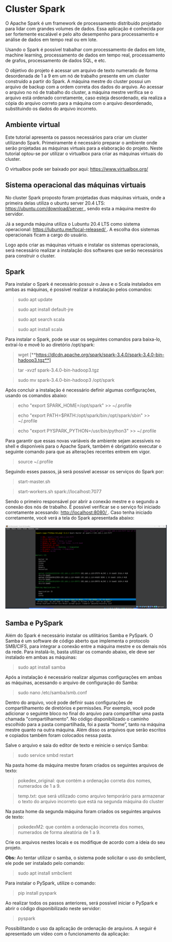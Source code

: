# Cluster Spark

O Apache Spark é um framework de processamento distribuído projetado para lidar com grandes volumes de dados. Essa aplicação é conhecida por ser fortemente escalável e pelo alto desempenho para processamento e análise de dados em tempo real ou em lote.

Usando o Spark é possível trabalhar com processamento de dados em lote, machine learning, processamento de dados em tempo real, processamento de grafos, processamento de dados SQL, e etc.

O objetivo do projeto é acessar um arquivo de texto numerado de forma desordenada de 1 a 9 em um nó de trabalho presente em um cluster construído a partir do Spark. A máquina mestre do cluster possui um arquivo de backup com a ordem correta dos dados do arquivo. Ao acessar o arquivo no nó de trabalho do cluster, a máquina mestre verifica se o arquivo está ordenado corretamente, caso esteja desordenado, ela realiza a cópia do arquivo correto para a máquina com o arquivo desordenado, substituindo os dados do arquivo incorreto.

## **Ambiente virtual**

Este tutorial apresenta os passos necessários para criar um cluster utilizando Spark. Primeiramente é necessário preparar o ambiente onde serão projetadas as máquinas virtuais para a elaboração do projeto. Neste tutorial optou-se por utilizar o virtualbox para criar as máquinas virtuais do cluster.

O virtualbox pode ser baixado por aqui: <https://www.virtualbox.org/>

##  **Sistema operacional das máquinas virtuais**



No cluster Spark proposto foram projetadas duas máquinas virtuais, onde a primeira delas utiliza o ubuntu server 20.4 LTS: <https://ubuntu.com/download/server>[ ](https://ubuntu.com/download/server), sendo esta a máquina mestre do servidor. 

Já a segunda máquina utiliza o Lubuntu 20.4 LTS como sistema operacional: <https://lubuntu.me/focal-released/>[ ](https://lubuntu.me/focal-released/). A escolha dos sistemas operacionais ficam a cargo do usuário.

Logo após criar as máquinas virtuais e instalar os sistemas operacionais, será necessário realizar a instalação dos softwares que serão necessários para construir o cluster.

##  **Spark**

Para instalar o Spark é necessário possuir o Java e o Scala instalados em ambas as máquinas, é possível realizar a instalação pelos comandos:

>  sudo apt update

>  sudo apt install default-jre

>  sudo apt search scala

>  sudo apt install scala

Para instalar o Spark, pode se usar os seguintes comandos para baixa-lo, extraí-lo e movê lo ao diretório /opt/spark:

>wget [**https://dlcdn.apache.org/spark/spark-3.4.0/spark-3.4.0-bin-hadoop3.tgz**]

>tar -xvzf spark-3.4.0-bin-hadoop3.tgz

>sudo mv spark-3.4.0-bin-hadoop3 /opt/spark

Após concluir a instalação é necessário definir algumas configurações, usando os comandos abaixo:

> echo "export SPARK\_HOME=/opt/spark" >> ~/.profile

> echo "export PATH=$PATH:/opt/spark/bin:/opt/spark/sbin" >> ~/.profile

> echo "export PYSPARK\_PYTHON=/usr/bin/python3" >> ~/.profile



Para garantir que essas novas variáveis de ambiente sejam acessíveis no shell e disponíveis para o Apache Spark, também é obrigatório executar o seguinte comando para que as alterações recentes entrem em vigor.

> source ~/.profile

Seguindo esses passos, já será possível acessar os serviços do Spark por:

> start-master.sh

> start-workers.sh spark://localhost:7077

Sendo o primeiro responsável por abrir a conexão mestre e o segundo a conexão dos nós de trabalho. É possível verificar se o serviço foi iniciado corretamente acessando: <http://localhost:8080/>[ ](http://localhost:8080/). Caso tenha iniciado corretamente, você verá a tela do Spark apresentada abaixo:

![Maquinas Conectadas](/medias/maquinasconectadas.png)

##  **Samba e PySpark**

Além do Spark é necessário instalar os utilitários Samba e PySpark. O Samba é um software de código aberto que implementa o protocolo SMB/CIFS, para integrar a conexão entre a máquina mestre e os demais nós da rede. Para instalá-lo, basta utilizar os comando abaixo, ele deve ser instalado em ambas as máquinas:

> sudo apt install samba

Após a instalação é necessário realizar algumas configurações em ambas as máquinas, acessando o arquivo de configuração do Samba:

> sudo nano /etc/samba/smb.conf

Dentro do arquivo, você pode definir suas configurações de compartilhamento de diretórios e permissões. Por exemplo, você pode adicionar o seguinte bloco no final do arquivo para compartilhar uma pasta chamada "compartilhamento". No código disponibilizado o caminho escolhido para a pasta compartilhada, foi a pasta “home”, tanto na máquina mestre quanto na outra máquina. Além disso os arquivos que serão escritos e copiados também foram colocados nessa pasta.

Salve o arquivo e saia do editor de texto e reinicie o serviço Samba:

> sudo service smbd restart

Na pasta home da máquina mestre foram criados os seguintes arquivos de texto:


> pokedex\_original: que contém a ordenação correta dos nomes, numerados de 1 a 9.

> temp.txt: que será utilizado como arquivo temporário para armazenar o texto do arquivo incorreto que está na segunda máquina do cluster

Na pasta home da segunda máquina foram criados os seguintes arquivos de texto:

> pokedexM2: que contém a ordenação incorreta dos nomes, numerados de forma aleatória de 1 a 9.

Crie os arquivos nestes locais e os modifique de acordo com a ideia do seu projeto.

**Obs:** Ao tentar utilizar o samba, o sistema pode solicitar o uso do smbclient, ele pode ser instalado pelo comando:

> sudo apt install smbclient

Para instalar o PySpark, utilize o comando:

> pip install pyspark

Ao realizar todos os passos anteriores, será possível iniciar o PySpark e abrir o código disponibilizado neste servidor:

> pyspark

Possibilitando o uso da aplicação de ordenação de arquivos. A seguir é apresentado um vídeo com o funcionamento da aplicação:


